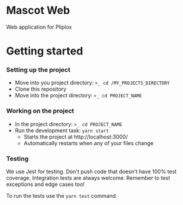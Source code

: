 # Mascot Web

Web application for Pliplox

# Getting started

### Setting up the project 

* Move into you project directory: `>_ cd /MY_PROJECTS_DIRECTORY`
* Clone this repository
* Move into the project directory: `>_ cd PROJECT_NAME`

### Working on the project

* In the project directory: `>_ cd PROJECT_NAME`
* Run the development task: `yarn start`
	* Starts the project at http://localhost:3000/
	* Automatically restarts when any of your files change

### Testing

We use Jest for testing. Don't push code that doesn't have 100% test coverage.
Integration tests are always welcome. Remember to test exceptions and edge cases too!

To run the tests use the `yarn test` command.
